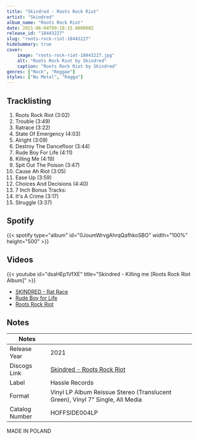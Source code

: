 ```yaml
---
title: "Skindred - Roots Rock Riot"
artist: "Skindred"
album_name: "Roots Rock Riot"
date: 2021-06-04T09:18:15.000000Z
release_id: "18443227"
slug: "roots-rock-riot-18443227"
hideSummary: true
cover:
    image: "roots-rock-riot-18443227.jpg"
    alt: "Roots Rock Riot by Skindred"
    caption: "Roots Rock Riot by Skindred"
genres: ["Rock", "Reggae"]
styles: ["Nu Metal", "Ragga"]
---
```


## Tracklisting
1. Roots Rock Riot (3:02)
2. Trouble (3:49)
3. Ratrace (3:22)
4. State Of Emergency (4:03)
5. Alright (3:09)
6. Destroy The Dancefloor (3:44)
7. Rude Boy For Life (4:11)
8. Killing Me (4:19)
9. Spit Out The Poison (3:47)
10. Cause Ah Riot (3:05)
11. Ease Up (3:59)
12. Choices And Decisions (4:40)
13. 7 Inch Bonus Tracks:
14. It's A Crime (3:17)
15. Struggle (3:37)


## Spotify
{{< spotify type="album" id="0JoumWrvgAhrqQafhkoSBO" width="100%" height="500" >}}



## Videos
{{< youtube id="dsaHEp1VfXE" title="Skindred - Killing me [Roots Rock Riot Album]" >}}
- [SKINDRED - Rat Race](https://www.youtube.com/watch?v=h-kmLkfFrtU)
- [Rude Boy for Life](https://www.youtube.com/watch?v=u1borxceXS0)
- [Roots Rock Riot](https://www.youtube.com/watch?v=fWQuZIzdXPU)

## Notes
| Notes          |             |
| ---------------| ----------- |
| Release Year   | 2021 |
| Discogs Link   | [Skindred - Roots Rock Riot](https://www.discogs.com/release/18443227-Skindred-Roots-Rock-Riot) |
| Label          | Hassle Records |
| Format         | Vinyl LP Album Reissue Stereo (Translucent Green), Vinyl 7" Single, All Media |
| Catalog Number | HOFFSIDE004LP |

MADE IN POLAND
